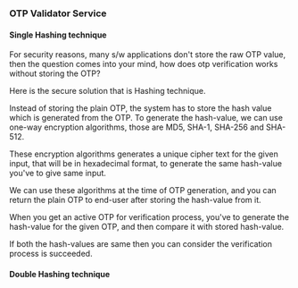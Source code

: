 ### OTP Validator Service



#### Single Hashing technique

<p>
For security reasons, many s/w applications don't store the raw OTP value, 
then the question comes into your mind, how does otp verification works without storing the OTP?

Here is the secure solution that is Hashing technique.

Instead of storing the plain OTP, the system has to store the hash value which is generated from the OTP.
To generate the hash-value, we can use one-way encryption algorithms, those are MD5, SHA-1, SHA-256 and SHA-512.

These encryption algorithms generates a unique cipher text for the given input, that will be in hexadecimal format,
to generate the same hash-value you've to give same input.

We can use these algorithms at the time of OTP generation, and you can return the plain OTP to end-user 
after storing the hash-value from it.

When you get an active OTP for verification process, you've to generate the hash-value for the given OTP, 
 and then compare it with stored hash-value.

If both the hash-values are same then you can consider the verification process is succeeded.
</p>

#### Double Hashing technique

